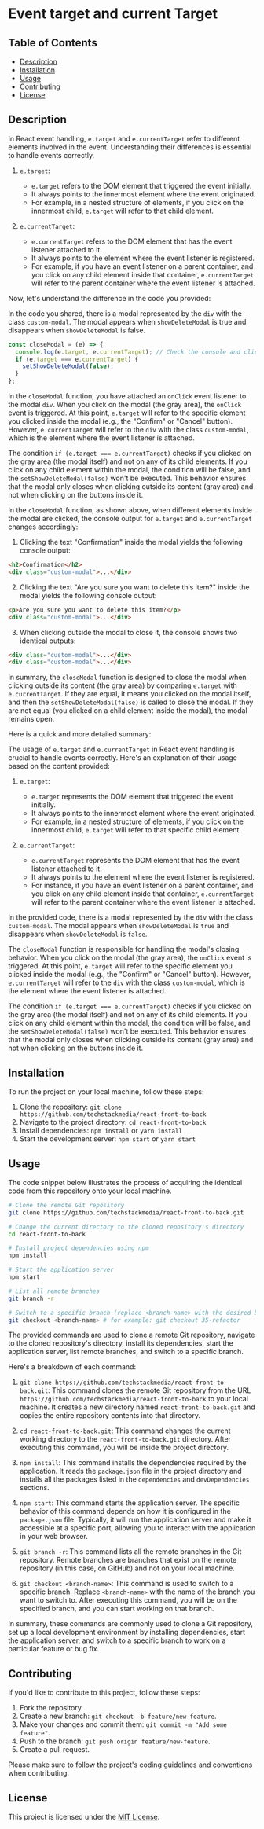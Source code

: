 # Event target and current Target

## Table of Contents

- [Description](#description)
- [Installation](#installation)
- [Usage](#usage)
- [Contributing](#contributing)
- [License](#license)

## Description

In React event handling, `e.target` and `e.currentTarget` refer to different elements involved in the event. Understanding their differences is essential to handle events correctly.

1. `e.target`:

   - `e.target` refers to the DOM element that triggered the event initially.
   - It always points to the innermost element where the event originated.
   - For example, in a nested structure of elements, if you click on the innermost child, `e.target` will refer to that child element.

2. `e.currentTarget`:
   - `e.currentTarget` refers to the DOM element that has the event listener attached to it.
   - It always points to the element where the event listener is registered.
   - For example, if you have an event listener on a parent container, and you click on any child element inside that container, `e.currentTarget` will refer to the parent container where the event listener is attached.

Now, let's understand the difference in the code you provided:

In the code you shared, there is a modal represented by the `div` with the class `custom-modal`. The modal appears when `showDeleteModal` is true and disappears when `showDeleteModal` is false.

```jsx
const closeModal = (e) => {
  console.log(e.target, e.currentTarget); // Check the console and click inside the modal. Click outside the modal to see why it gets closed.
  if (e.target === e.currentTarget) {
    setShowDeleteModal(false);
  }
};
```

In the `closeModal` function, you have attached an `onClick` event listener to the modal `div`. When you click on the modal (the gray area), the `onClick` event is triggered. At this point, `e.target` will refer to the specific element you clicked inside the modal (e.g., the "Confirm" or "Cancel" button). However, `e.currentTarget` will refer to the `div` with the class `custom-modal`, which is the element where the event listener is attached.

The condition `if (e.target === e.currentTarget)` checks if you clicked on the gray area (the modal itself) and not on any of its child elements. If you click on any child element within the modal, the condition will be false, and the `setShowDeleteModal(false)` won't be executed. This behavior ensures that the modal only closes when clicking outside its content (gray area) and not when clicking on the buttons inside it.

In the `closeModal` function, as shown above, when different elements inside the modal are clicked, the console output for `e.target` and `e.currentTarget` changes accordingly:

1. Clicking the text "Confirmation" inside the modal yields the following console output:

```html
<h2>Confirmation</h2>
<div class="custom-modal">...</div>
```

2. Clicking the text "Are you sure you want to delete this item?" inside the modal yields the following console output:

```html
<p>Are you sure you want to delete this item?</p>
<div class="custom-modal">...</div>
```

3. When clicking outside the modal to close it, the console shows two identical outputs:

```html
<div class="custom-modal">...</div>
<div class="custom-modal">...</div>
```

In summary, the `closeModal` function is designed to close the modal when clicking outside its content (the gray area) by comparing `e.target` with `e.currentTarget`. If they are equal, it means you clicked on the modal itself, and then the `setShowDeleteModal(false)` is called to close the modal. If they are not equal (you clicked on a child element inside the modal), the modal remains open.

Here is a quick and more detailed summary:

The usage of `e.target` and `e.currentTarget` in React event handling is crucial to handle events correctly. Here's an explanation of their usage based on the content provided:

1. `e.target`:
   - `e.target` represents the DOM element that triggered the event initially.
   - It always points to the innermost element where the event originated.
   - For example, in a nested structure of elements, if you click on the innermost child, `e.target` will refer to that specific child element.

2. `e.currentTarget`:
   - `e.currentTarget` represents the DOM element that has the event listener attached to it.
   - It always points to the element where the event listener is registered.
   - For instance, if you have an event listener on a parent container, and you click on any child element inside that container, `e.currentTarget` will refer to the parent container where the event listener is attached.

In the provided code, there is a modal represented by the `div` with the class `custom-modal`. The modal appears when `showDeleteModal` is `true` and disappears when `showDeleteModal` is `false`.

The `closeModal` function is responsible for handling the modal's closing behavior. When you click on the modal (the gray area), the `onClick` event is triggered. At this point, `e.target` will refer to the specific element you clicked inside the modal (e.g., the "Confirm" or "Cancel" button). However, `e.currentTarget` will refer to the `div` with the class `custom-modal`, which is the element where the event listener is attached.

The condition `if (e.target === e.currentTarget)` checks if you clicked on the gray area (the modal itself) and not on any of its child elements. If you click on any child element within the modal, the condition will be false, and the `setShowDeleteModal(false)` won't be executed. This behavior ensures that the modal only closes when clicking outside its content (gray area) and not when clicking on the buttons inside it.

## Installation

To run the project on your local machine, follow these steps:

1. Clone the repository: `git clone https://github.com/techstackmedia/react-front-to-back`
2. Navigate to the project directory: `cd react-front-to-back`
3. Install dependencies: `npm install` or `yarn install`
4. Start the development server: `npm start` or `yarn start`

## Usage

The code snippet below illustrates the process of acquiring the identical code from this repository onto your local machine.

```bash
# Clone the remote Git repository
git clone https://github.com/techstackmedia/react-front-to-back.git

# Change the current directory to the cloned repository's directory
cd react-front-to-back

# Install project dependencies using npm
npm install

# Start the application server
npm start

# List all remote branches
git branch -r

# Switch to a specific branch (replace <branch-name> with the desired branch name)
git checkout <branch-name> # for example: git checkout 35-refactor
```

The provided commands are used to clone a remote Git repository, navigate to the cloned repository's directory, install its dependencies, start the application server, list remote branches, and switch to a specific branch.

Here's a breakdown of each command:

1. `git clone https://github.com/techstackmedia/react-front-to-back.git`: This command clones the remote Git repository from the URL `https://github.com/techstackmedia/react-front-to-back` to your local machine. It creates a new directory named `react-front-to-back.git` and copies the entire repository contents into that directory.

2. `cd react-front-to-back.git`: This command changes the current working directory to the `react-front-to-back.git` directory. After executing this command, you will be inside the project directory.

3. `npm install`: This command installs the dependencies required by the application. It reads the `package.json` file in the project directory and installs all the packages listed in the `dependencies` and `devDependencies` sections.

4. `npm start`: This command starts the application server. The specific behavior of this command depends on how it is configured in the `package.json` file. Typically, it will run the application server and make it accessible at a specific port, allowing you to interact with the application in your web browser.

5. `git branch -r`: This command lists all the remote branches in the Git repository. Remote branches are branches that exist on the remote repository (in this case, on GitHub) and not on your local machine.

6. `git checkout <branch-name>`: This command is used to switch to a specific branch. Replace `<branch-name>` with the name of the branch you want to switch to. After executing this command, you will be on the specified branch, and you can start working on that branch.

In summary, these commands are commonly used to clone a Git repository, set up a local development environment by installing dependencies, start the application server, and switch to a specific branch to work on a particular feature or bug fix.

## Contributing

If you'd like to contribute to this project, follow these steps:

1. Fork the repository.
2. Create a new branch: `git checkout -b feature/new-feature`.
3. Make your changes and commit them: `git commit -m "Add some feature"`.
4. Push to the branch: `git push origin feature/new-feature`.
5. Create a pull request.

Please make sure to follow the project's coding guidelines and conventions when contributing.

## License

This project is licensed under the [MIT License](https://opensource.org/licenses/MIT).
